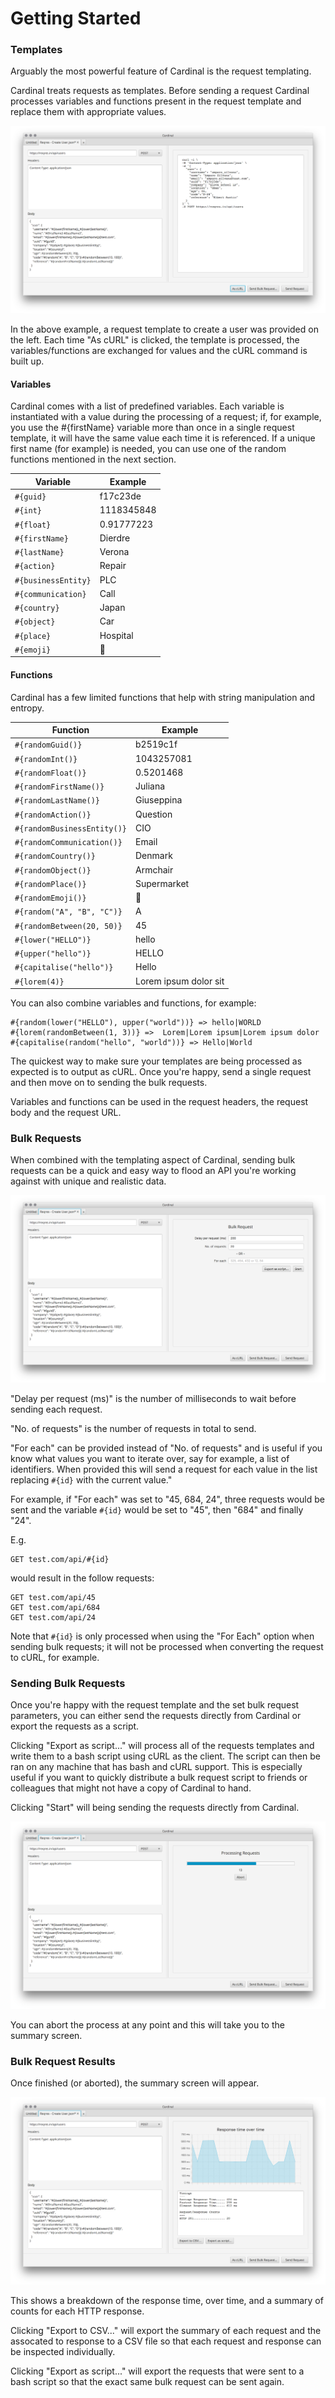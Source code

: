 # Getting Started

### Templates
Arguably the most powerful feature of Cardinal is the request templating.

Cardinal treats requests as templates. Before sending a request Cardinal processes variables and functions present in the request template and replace them with appropriate values.

![Cardinal Curl View](images/cardinal_curl.png)

In the above example, a request template to create a user was provided on the left. Each time "As cURL" is clicked, the template is processed, the variables/functions are exchanged for values and the cURL command is built up.

#### Variables
Cardinal comes with a list of predefined variables. Each variable is instantiated with a value during the processing of a request; if, for example, you use the #{firstName} variable more than once in a single request template, it will have the same value each time it is referenced. If a unique first name (for example) is needed, you can use one of the random functions mentioned in the next section.

| Variable   	            | Example   	|
|---	                    |---	        |
| `#{guid}` 	            | f17c23de 	    |
| `#{int}`    	            | 1118345848    |
| `#{float}`                | 0.91777223    |
| `#{firstName}`            | Dierdre    |
| `#{lastName}`             | Verona    |
| `#{action}`               | Repair    |
| `#{businessEntity}`       | PLC    |
| `#{communication}`        | Call    |
| `#{country}`              | Japan    |
| `#{object}`               | Car    |
| `#{place}`                | Hospital    |
| `#{emoji}`                | 🍏 |

#### Functions

Cardinal has a few limited functions that help with string manipulation and entropy.

| Function   	                    | Example   	|
|---	                            |---	        |
| `#{randomGuid()}` 	            | b2519c1f 	    |
| `#{randomInt()}`    	            | 1043257081    |
| `#{randomFloat()}`                | 0.5201468    |
| `#{randomFirstName()}`            | Juliana    |
| `#{randomLastName()}`             | Giuseppina    |
| `#{randomAction()}`               | Question    |
| `#{randomBusinessEntity()}`       | CIO    |
| `#{randomCommunication()}`        | Email    |
| `#{randomCountry()}`              | Denmark    |
| `#{randomObject()}`               | Armchair    |
| `#{randomPlace()}`                | Supermarket    |
| `#{randomEmoji()}`                | 🚗 |
| `#{random("A", "B", "C")}`        | A    |
| `#{randomBetween(20, 50)}`        | 45    |
| `#{lower("HELLO")}`               | hello    |
| `#{upper("hello")}`               | HELLO    |
| `#{capitalise("hello")}`          | Hello |
| `#{lorem(4)}`                     | Lorem ipsum dolor sit |

You can also combine variables and functions, for example:
```
#{random(lower("HELLO"), upper("world"))} => hello|WORLD
#{lorem(randomBetween(1, 3))} =>  Lorem|Lorem ipsum|Lorem ipsum dolor
#{capitalise(random("hello", "world"))} => Hello|World
```

The quickest way to make sure your templates are being processed as expected is to output as cURL. Once you're happy, send a single request and then move on to sending the bulk requests.

Variables and functions can be used in the request headers, the request body and the request URL. 

### Bulk Requests

When combined with the templating aspect of Cardinal, sending bulk requests can be a quick and easy way to flood an API you're working against with unique and realistic data.

![Cardinal Curl View](images/cardinal_bulk_request_input.png)

"Delay per request (ms)" is the number of milliseconds to wait before sending each request.

"No. of requests" is the number of requests in total to send.

"For each" can be provided instead of "No. of requests" and is useful if you know what values you want to iterate over, say for example, a list of identifiers. When provided this will send a request for each value in the list replacing `#{id}` with the current value."

For example, if "For each" was set to "45, 684, 24", three requests would be sent and the variable `#{id}` would be set to "45", then "684" and finally "24".

E.g.
```
GET test.com/api/#{id}
```
would result in the follow requests:
```
GET test.com/api/45
GET test.com/api/684
GET test.com/api/24
```

Note that `#{id}` is only processed when using the "For Each" option when sending bulk requests; it will not be processed when converting the request to cURL, for example. 

### Sending Bulk Requests

Once you're happy with the request template and the set bulk request parameters, you can either send the requests directly from Cardinal or export the requests as a script.
 
Clicking "Export as script..." will process all of the requests templates and write them to a bash script using cURL as the client. The script can then be ran on any machine that has bash and cURL support. This is especially useful if you want to quickly distribute a bulk request script to friends or colleagues that might not have a copy of Cardinal to hand.
 
Clicking "Start" will being sending the requests directly from Cardinal.

![Cardinal Curl View](images/cardinal_bulk_request_processing.png)

You can abort the process at any point and this will take you to the summary screen.


### Bulk Request Results

Once finished (or aborted), the summary screen will appear.

![Cardinal Curl View](images/cardinal_bulk_request_processed.png)

This shows a breakdown of the response time, over time, and a summary of counts for each HTTP response.

Clicking "Export to CSV..." will export the summary of each request and the assocated to response to a CSV file so that each request and response can be inspected individually.

Clicking "Export as script..." will export the requests that were sent to a bash script so that the exact same bulk request can be sent again.